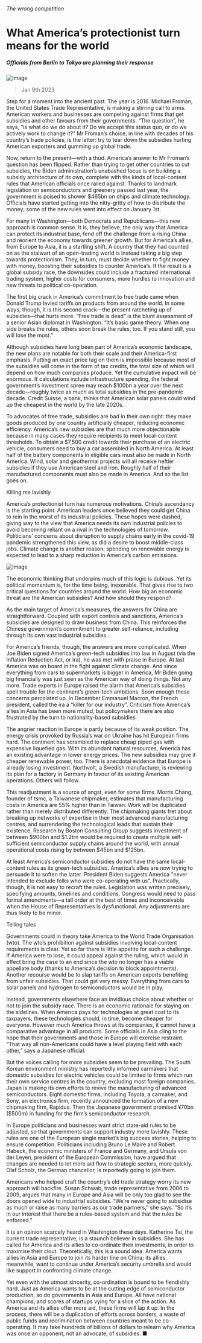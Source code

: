 ###### The wrong competition
# What America’s protectionist turn means for the world 
##### Officials from Berlin to Tokyo are planning their response 
![image](images/20230114_FNP002.jpg) 
> Jan 9th 2023 
Step for a moment into the ancient past. The year is 2016. Michael Froman, the United States Trade Representative, is making a stirring call to arms. American workers and businesses are competing against firms that get subsidies and other favours from their governments. “The question”, he says, “is what do we do about it? Do we accept this status quo, or do we actively work to change it?” Mr Froman’s choice, in line with decades of his country’s trade policies, is the latter: try to tear down the subsidies hurting American exporters and gumming up global trade.
Now, return to the present—with a thud. America’s answer to Mr Froman’s question has been flipped. Rather than trying to get other countries to cut subsidies, the Biden administration’s unabashed focus is on building a subsidy architecture of its own, complete with the kinds of local-content rules that American officials once railed against. Thanks to landmark legislation on semiconductors and greenery passed last year, the government is poised to shower $465bn on chips and climate technology. Officials have started getting into the nitty-gritty of how to distribute the money; some of the new rules went into effect on January 1st. 
For many in Washington—both Democrats and Republicans—this new approach is common sense. It is, they believe, the only way that America can protect its industrial base, fend off the challenge from a rising China and reorient the economy towards greener growth. But for America’s allies, from Europe to Asia, it is a startling shift. A country that they had counted on as the stalwart of an open-trading world is instead taking a big step towards protectionism. They, in turn, must decide whether to fight money with money, boosting their subsidies to counter America’s. If the result is a global subsidy race, the downsides could include a fractured international trading system, higher costs for consumers, more hurdles to innovation and new threats to political co-operation.
The first big crack in America’s commitment to free trade came when Donald Trump levied tariffs on products from around the world. In some ways, though, it is this second crack—the present ratcheting up of subsidies—that hurts more. “Free trade is dead” is the blunt assessment of a senior Asian diplomat in Washington. “It’s basic game theory. When one side breaks the rules, others soon break the rules, too. If you stand still, you will lose the most.”
Although subsidies have long been part of America’s economic landscape, the new plans are notable for both their scale and their America-first emphasis. Putting an exact price tag on them is impossible because most of the subsidies will come in the form of tax credits, the total size of which will depend on how much companies produce. Yet the cumulative impact will be enormous. If calculations include infrastructure spending, the federal government’s investment spree may reach $100bn a year over the next decade—roughly twice as much as total subsidies in the pre-pandemic decade. Credit Suisse, a bank, thinks that American solar panels could wind up the cheapest in the world by the late 2020s.
To advocates of free trade, subsidies are bad in their own right: they make goods produced by one country artificially cheaper, reducing economic efficiency. America’s new subsidies are that much more objectionable because in many cases they require recipients to meet local-content thresholds. To obtain a $7,500 credit towards their purchase of an electric vehicle, consumers need to buy a car assembled in North America. At least half of the battery components in eligible cars must also be made in North America. Wind, solar and geothermal projects will all receive heftier subsidies if they use American steel and iron. Roughly half of their manufactured components must also be made in America. And so the list goes on.
Killing me lavishly
America’s protectionist turn has numerous motivations. China’s ascendancy is the starting point. American leaders once believed they could get China to rein in the worst of its industrial policies. These hopes were dashed, giving way to the view that America needs its own industrial policies to avoid becoming reliant on a rival in the technologies of tomorrow. Politicians’ concerns about disruption to supply chains early in the covid-19 pandemic strengthened this view, as did a desire to boost middle-class jobs. Climate change is another reason: spending on renewable energy is expected to lead to a sharp reduction in America’s carbon emissions. 
![image](images/20230114_FNC309.png) 

The economic thinking that underpins much of this logic is dubious. Yet its political momentum is, for the time being, inexorable. That gives rise to two critical questions for countries around the world. How big an economic threat are the American subsidies? And how should they respond?
As the main target of America’s measures, the answers for China are straightforward. Coupled with export controls and sanctions, America’s subsidies are designed to draw business from China. This reinforces the Chinese government’s commitment to greater self-reliance, including through its own vast industrial subsidies. 
For America’s friends, though, the answers are more complicated. When Joe Biden signed America’s green-tech subsidies into law in August (via the Inflation Reduction Act, or ira), he was met with praise in Europe. At last America was on board in the fight against climate change. And since everything from cars to supermarkets is bigger in America, Mr Biden going big financially was just seen as the American way of doing things. Not any more. Trade experts in Europe raised the alarm that America’s subsidies spell trouble for the continent’s green-tech ambitions. Soon enough these concerns percolated up. In December Emmanuel Macron, the French president, called the ira a “killer for our industry”. Criticism from America’s allies in Asia has been more muted, but policymakers there are also frustrated by the turn to nationality-based subsidies.
The angrier reaction in Europe is partly because of its weak position. The energy crisis provoked by Russia’s war on Ukraine has hit European firms hard. The continent has scrambled to replace cheap piped gas with expensive liquefied gas. With its abundant natural resources, America has an existing advantage in lower energy prices. The new subsidies may give it cheaper renewable power, too. There is anecdotal evidence that Europe is already losing investment. Northvolt, a Swedish manufacturer, is reviewing its plan for a factory in Germany in favour of its existing American operations. Others will follow. 
This readjustment is a source of angst, even for some firms. Morris Chang, founder of tsmc, a Taiwanese chipmaker, estimates that manufacturing costs in America are 55% higher than in Taiwan. Work will be duplicated rather than merely distributed differently. The chipmaking giants fret about breaking up networks of expertise in their most advanced manufacturing centres, and surrendering the technological leads that sustain their existence. Research by Boston Consulting Group suggests investment of between $900bn and $1.2trn would be required to create multiple self-sufficient semiconductor supply chains around the world, with annual operational costs rising by between $45bn and $125bn.
At least America’s semiconductor subsidies do not have the same local-content rules as its green-tech subsidies. America’s allies are now trying to persuade it to soften the latter. President Biden suggests America “never intended to exclude folks who were co-operating with us”. Practically, though, it is not easy to recraft the rules. Legislation was written precisely, specifying amounts, timelines and conditions. Congress would need to pass formal amendments—a tall order at the best of times and inconceivable when the House of Representatives is dysfunctional. Any adjustments are thus likely to be minor. 
Telling tales
Governments could in theory take America to the World Trade Organisation (wto). The wto’s prohibition against subsidies involving local-content requirements is clear. Yet so far there is little appetite for such a challenge. If America were to lose, it could appeal against the ruling, which would in effect bring the case to an end since the wto no longer has a viable appellate body (thanks to America’s decision to block appointments). Another recourse would be to slap tariffs on American exports benefiting from unfair subsidies. That could get very messy. Everything from cars to solar panels and hydrogen to semiconductors would be in play.
Instead, governments elsewhere face an invidious choice about whether or not to join the subsidy race. There is an economic rationale for staying on the sidelines. When America pays for technologies at great cost to its taxpayers, these technologies should, in time, become cheaper for everyone. However much America throws at its companies, it cannot have a comparative advantage in all products. Some officials in Asia cling to the hope that their governments and those in Europe will exercise restraint. “That way all non-Americans could have a level playing field with each other,” says a Japanese official.
But the voices calling for more subsidies seem to be prevailing. The South Korean environment ministry has reportedly informed carmakers that domestic subsidies for electric vehicles could be limited to firms which run their own service centres in the country, excluding most foreign companies. Japan is making its own efforts to revive the manufacturing of advanced semiconductors. Eight domestic firms, including Toyota, a carmaker, and Sony, an electronics firm, recently announced the formation of a new chipmaking firm, Rapidus. Then the Japanese government promised ¥70bn ($500m) in funding for the firm’s semiconductor research. 
In Europe politicians and businesses want strict state-aid rules to be adjusted, so that governments can support industry more lavishly. These rules are one of the European single market’s big success stories, helping to ensure competition. Politicians including Bruno Le Maire and Robert Habeck, the economic ministers of France and Germany, and Ursula von der Leyen, president of the European Commission, have argued that changes are needed to let more aid flow to strategic sectors, more quickly. Olaf Scholz, the German chancellor, is reportedly going to join them.
Americans who helped craft the country’s old trade strategy worry its new approach will backfire. Susan Schwab, trade representative from 2006 to 2009, argues that many in Europe and Asia will be only too glad to see the doors opened wide to industrial subsidies. “We’re never going to subsidise as much or raise as many barriers as our trade partners,” she says. “So it’s in our interest that there be a rules-based system and that the rules be enforced.”
It is an opinion scarcely heard in Washington these days. Katherine Tai, the current trade representative, is a staunch believer in subsidies. She has called for America and its allies to co-ordinate their investments, in order to maximise their clout. Theoretically, this is a sound idea. America wants allies in Asia and Europe to join its harder line on China; its allies, meanwhile, want to continue under America’s security umbrella and would like support in confronting climate change.
Yet even with the utmost sincerity, co-ordination is bound to be fiendishly hard. Just as America wants to be at the cutting edge of semiconductor production, so do governments in Asia and Europe. All have national champions, and scores of startups vying for a slice of the action. As America and its allies offer more aid, these firms will lap it up. In the process, there will be a duplication of efforts across borders, a waste of public funds and recrimination between countries meant to be co-operating. It may take hundreds of billions of dollars to relearn why America was once an opponent, not an advocate, of subsidies. ■

